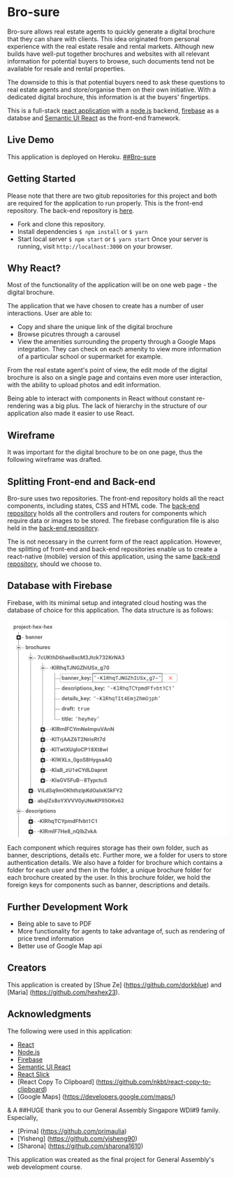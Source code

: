 # Bro-sure

Bro-sure allows real estate agents to quickly generate a digital brochure that they can share with clients. This idea originated from personal experience with the real estate resale and rental markets. Although new builds have well-put together brochures and websites with all relevant information for potential buyers to browse, such documents tend not be available for resale and rental properties.

The downside to this is that potential buyers need to ask these questions to real estate agents and store/organise them on their own initiative. With a dedicated digital brochure, this information is at the buyers' fingertips.

This is a full-stack [react application](https://github.com/facebookincubator/create-react-app) with a [node.js](https://nodejs.org/en/) backend, [firebase](https://firebase.google.com/) as a databse and [Semantic UI React](https://react.semantic-ui.com) as the front-end framework.

## Live Demo
This application is deployed on Heroku.
[##Bro-sure](https://blooming-ridge-43510.herokuapp.com/)


## Getting Started

Please note that there are two gitub repositories for this project and both are required for the application to run properly. This is the front-end repository. The back-end repository is [here](https://github.com/dorkblue/wdi-project-4-backend-hexhex).

- Fork and clone this repository.
- Install dependencies `$ npm install` or `$ yarn`
- Start local server `$ npm start` or `$ yarn start`
Once your server is running, visit `http://localhost:3000` on your browser.

## Why React?
Most of the functionality of the application will be on one web page - the digital brochure.

The application that we have chosen to create has a number of user interactions. User are able to:
- Copy and share the unique link of the digital brochure
- Browse picutres through a carousel
- View the amenities surrounding the property through a Google Maps integration. They can check on each amenity to view more information of a particular school or supermarket for example.

From the real estate agent's point of view, the edit mode of the digital brochure is also on a single page and contains even more user interaction, with the ability to upload photos and edit information.

Being able to interact with components in React without constant re-rendering was a big plus. The lack of hierarchy in the structure of our application also made it easier to use React.

## Wireframe
It was important for the digital brochure to be on one page, thus the following wireframe was drafted.

## Splitting Front-end and Back-end
Bro-sure uses two repositories. The front-end repository holds all the react components, including states, CSS and HTML code. The [back-end repository](https://github.com/dorkblue/wdi-project-4-backend-hexhex) holds all the controllers and routers for components which require data or images to be stored. The firebase configuration file is also held in the [back-end repository](https://github.com/dorkblue/wdi-project-4-backend-hexhex).

The is not necessary in the current form of the react application. However, the splitting of front-end and back-end repositories enable us to create a react-native (mobile) version of this application, using the same [back-end repository](https://github.com/dorkblue/wdi-project-4-backend-hexhex), should we choose to.

## Database with Firebase
Firebase, with its minimal setup and integrated cloud hosting was the database of choice for this application. The data structure is as follows:

![alt text](public/firebase.png)

Each component which requires storage has their own folder, such as banner, descriptions, details etc. Further more, we a folder for users to store authentication details. We also have a folder for brochure which contains a folder for each user and then in the folder, a unique brochure folder for each brochure created by the user. In this brochure folder, we hold the foreign keys for components such as banner, descriptions and details.

## Further Development Work
- Being able to save to PDF
- More functionality for agents to take advantage of, such as rendering of price trend information
- Better use of Google Map api

## Creators
This application is created by [Shue Ze] (https://github.com/dorkblue) and [Maria] (https://github.com/hexhex23).

## Acknowledgments

The following were used in this application:
- [React](https://github.com/facebookincubator/create-react-app)
- [Node.js](https://nodejs.org/en/)
- [Firebase](https://firebase.google.com/)
- [Semantic UI React](https://react.semantic-ui.com)
- [React Slick](https://github.com/akiran/react-slick)
- [React Copy To Clipboard] (https://github.com/nkbt/react-copy-to-clipboard)
- [Google Maps] (https://developers.google.com/maps/)

& A ##HUGE thank you to our General Assembly Singapore WDI#9 family. Especially,
- [Prima] (https://github.com/primaulia)
- [Yisheng] (https://github.com/yisheng90)
- [Sharona] (https://github.com/sharona1610)

This application was created as the final project for General Assembly's web development course.
